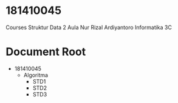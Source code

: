 # 181410045
Courses
Struktur Data 2
Aula Nur Rizal Ardiyantoro
Informatika 3C

# Document Root
  - 181410045
    - Algoritma
      - STD1
      - STD2
      - STD3
